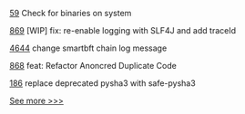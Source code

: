 
[59](https://github.com/hyperledger-labs/cc-tools-demo/pull/59) Check for binaries on system

[869](https://github.com/hyperledger-labs/open-enterprise-agent/pull/869) [WIP] fix: re-enable logging with SLF4J and add traceId

[4644](https://github.com/hyperledger/fabric/pull/4644) change smartbft chain log message

[868](https://github.com/hyperledger-labs/open-enterprise-agent/pull/868) feat: Refactor Anoncred Duplicate Code

[186](https://github.com/hyperledger/fabric-sdk-py/pull/186) replace deprecated pysha3 with safe-pysha3


[See more >>>](https://start-here.hyperledger.org/pull-requests)
